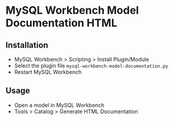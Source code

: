 # MySQL Workbench Model Documentation HTML

## Installation

* MySQL Workbench > Scripting > Install Plugin/Module
* Select the plugin file `mysql-workbench-model-documentation.py`
* Restart MySQL Workbench

## Usage

* Open a model in MySQL Workbench
* Tools > Catalog > Generate HTML Documentation

